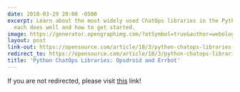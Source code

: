 ```yaml
---
date: 2018-03-29 20:08 -0500
excerpt: Learn about the most widely used ChatOps libraries in the Python world—what
  each does well and how to get started.
image: https://generator.opengraphimg.com/?atSymbol=true&author=webology&authorSize=text-2xl&style=modern&tags=&title=Python+ChatOps+Libraries%3A+Opsdroid+and+Errbot
layout: post
link-out: https://opensource.com/article/18/3/python-chatops-libraries-opsdroid-and-errbot
redirect_to: https://opensource.com/article/18/3/python-chatops-libraries-opsdroid-and-errbot
title: 'Python ChatOps Libraries: Opsdroid and Errbot'
---
```


<script type="text/javascript">
window.location.href = "{{ page.link-out }}";
</script>

If you are not redirected, please visit <a href="{{ post.link-out }}">this</a> link!